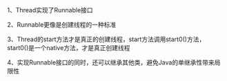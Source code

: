 1、Thread实现了Runnable接口

2、Runnable更像是创建线程的一种标准

3、Thread的start方法才是真正的创建线程，start方法调用start0()方法，start0()是一个native方法，才是真正创建线程

4、实现Runnable接口的同时，还可以继承其他类，避免Java的单继承性带来局限性
